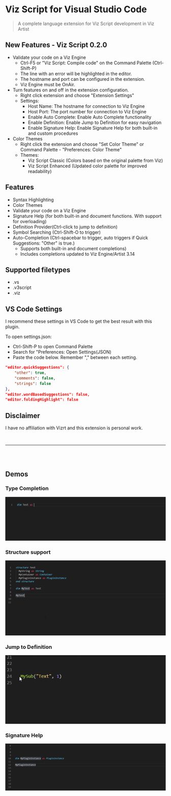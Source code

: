 # Viz Script for Visual Studio Code

> A complete language extension for Viz Script development in Viz Artist

## New Features - Viz Script 0.2.0
* Validate your code on a Viz Engine 
    * Ctrl-F5 or "Viz Script: Compile code" on the Command Palette (Ctrl-Shift-P)
    * The line with an error will be highlighted in the editor. 
    * The hostname and port can be configured in the extension. 
    * Viz Engine must be OnAir.
* Turn features on and off in the extension configuration.
    * Right click extension and choose "Extension Settings"
    * Settings:
        * Host Name: The hostname for connection to Viz Engine
        * Host Port: The port number for connection to Viz Engine
        * Enable Auto Complete: Enable Auto Complete functionality
        * Enable Definition: Enable Jump to Definition for easy navigation
        * Enable Signature Help: Enable Signature Help for both built-in and custom procedures
* Color Themes
    * Right click the extension and choose "Set Color Theme" or Command Palette - "Preferences: Color Theme"
    * Themes:
        * Viz Script Classic (Colors based on the original palette from Viz)
        * Viz Script Enhanced (Updated color palette for improved readability)

## Features
* Syntax Highlighting
* Color Themes
* Validate your code on a Viz Engine 
* Signature Help (for both built-in and document functions. With support for overloading)
* Definition Provider(Ctrl-click to jump to definition)
* Symbol Searching (Ctrl-Shift-O to trigger)
* Auto-Completion (Ctrl-spacebar to trigger, auto triggers if Quick Suggestions: "Other" is true.)
    * Supports both built-in and document completions)<br>
	* Includes completions updated to Viz Engine/Artist 3.14


## Supported filetypes
* .vs 
* .v3script 
* .viz


## VS Code Settings
I recommend these settings in VS Code to get the best result with this plugin.

To open settings.json:
* Ctrl-Shift-P to open Command Palette
* Search for "Preferences: Open Settings(JSON)
* Paste the code below. Remember "," between each setting.

```json
"editor.quickSuggestions": {
    "other": true,
    "comments": false,
    "strings": false
},
"editor.wordBasedSuggestions": false,
"editor.foldingHighlight": false
```


## Disclaimer
I have no affiliation with Vizrt and this extension is personal work. 

<br>

---

<br>
<br>

## Demos

### Type Completion
![Structure support demo](images/TypeCompletion.gif)

### Structure support
![Structure support demo](images/StructureSupport.gif)

### Jump to Definition
![Jump to Definition demo](images/JumpToDefinition.gif)

### Signature Help
![Signature Help demo](images/SignatureHelp.gif)

